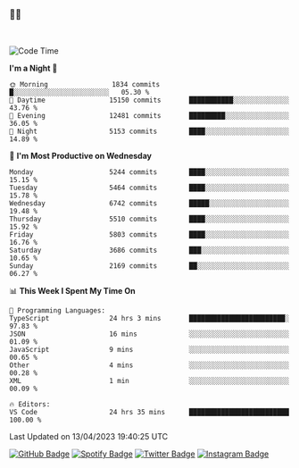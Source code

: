 ### 🤙🍺

<!-- <a href="https://github-readme-stats.vercel.app/api?username=hzak2xx&count_private=true&show_icons=true&theme=dracula">
  <img align="center" src="https://github-readme-stats.vercel.app/api?username=hzak2xx&count_private=true&show_icons=true&theme=dracula" />
</a>
</br> -->
</br>

<!--START_SECTION:waka-->
![Code Time](http://img.shields.io/badge/Code%20Time-2%2C326%20hrs%2040%20mins-blue)

**I'm a Night 🦉** 

```text
🌞 Morning                1834 commits        █░░░░░░░░░░░░░░░░░░░░░░░░   05.30 % 
🌆 Daytime                15150 commits       ███████████░░░░░░░░░░░░░░   43.76 % 
🌃 Evening                12481 commits       █████████░░░░░░░░░░░░░░░░   36.05 % 
🌙 Night                  5153 commits        ████░░░░░░░░░░░░░░░░░░░░░   14.89 % 
```
📅 **I'm Most Productive on Wednesday** 

```text
Monday                   5244 commits        ████░░░░░░░░░░░░░░░░░░░░░   15.15 % 
Tuesday                  5464 commits        ████░░░░░░░░░░░░░░░░░░░░░   15.78 % 
Wednesday                6742 commits        █████░░░░░░░░░░░░░░░░░░░░   19.48 % 
Thursday                 5510 commits        ████░░░░░░░░░░░░░░░░░░░░░   15.92 % 
Friday                   5803 commits        ████░░░░░░░░░░░░░░░░░░░░░   16.76 % 
Saturday                 3686 commits        ███░░░░░░░░░░░░░░░░░░░░░░   10.65 % 
Sunday                   2169 commits        ██░░░░░░░░░░░░░░░░░░░░░░░   06.27 % 
```


📊 **This Week I Spent My Time On** 

```text
💬 Programming Languages: 
TypeScript               24 hrs 3 mins       ████████████████████████░   97.83 % 
JSON                     16 mins             ░░░░░░░░░░░░░░░░░░░░░░░░░   01.09 % 
JavaScript               9 mins              ░░░░░░░░░░░░░░░░░░░░░░░░░   00.65 % 
Other                    4 mins              ░░░░░░░░░░░░░░░░░░░░░░░░░   00.28 % 
XML                      1 min               ░░░░░░░░░░░░░░░░░░░░░░░░░   00.09 % 

🔥 Editors: 
VS Code                  24 hrs 35 mins      █████████████████████████   100.00 % 
```


 Last Updated on 13/04/2023 19:40:25 UTC
<!--END_SECTION:waka-->

[![GitHub Badge](https://img.shields.io/badge/GitHub-100000?style=for-the-badge&logo=github&logoColor=white)](https://github.com/hzak2xx)
[![Spotify Badge](https://img.shields.io/badge/Spotify-1ED760?&style=for-the-badge&logo=spotify&logoColor=white)](https://open.spotify.com/user/uf90s6sbbh75a1mt44clkhkvf)
[![Twitter Badge](https://img.shields.io/badge/Twitter-1DA1F2?style=for-the-badge&logo=twitter&logoColor=white)](https://twitter.com/hzak2xx)
[![Instagram Badge](https://img.shields.io/badge/Instagram-E4405F?style=for-the-badge&logo=instagram&logoColor=white)](https://www.instagram.com/hzak2xx/)
